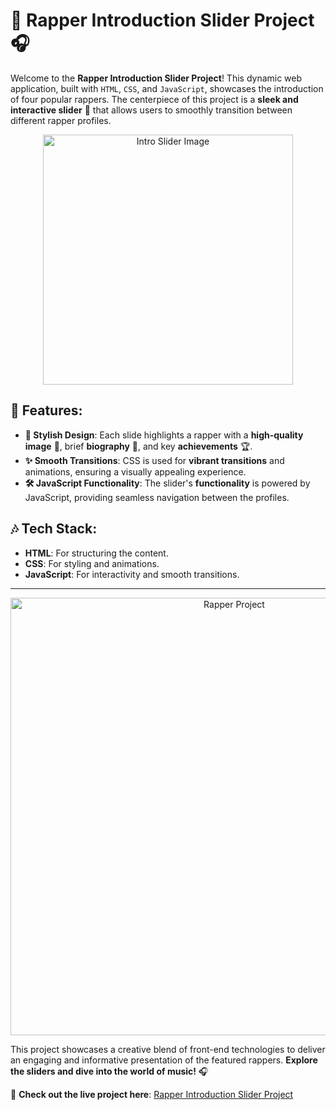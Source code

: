 # 🎤 **Rapper Introduction Slider Project** 🎧

Welcome to the **Rapper Introduction Slider Project**! This dynamic web application, built with `HTML`, `CSS`, and `JavaScript`, showcases the introduction of four popular rappers. The centerpiece of this project is a **sleek and interactive slider** 🎢 that allows users to smoothly transition between different rapper profiles.

<p align="center">
  <img src="https://github.com/user-attachments/assets/6f316fb7-a481-4894-a7e2-5fd951e34af0" alt="Intro Slider Image" width="400"/>
</p>

## 🌟 **Features**:

- **🎨 Stylish Design**: Each slide highlights a rapper with a **high-quality image** 📸, brief **biography** 📝, and key **achievements** 🏆.
- **✨ Smooth Transitions**: CSS is used for **vibrant transitions** and animations, ensuring a visually appealing experience.
- **🛠️ JavaScript Functionality**: The slider's **functionality** is powered by JavaScript, providing seamless navigation between the profiles.


## 🎶 **Tech Stack**:

- **HTML**: For structuring the content.
- **CSS**: For styling and animations.
- **JavaScript**: For interactivity and smooth transitions.

---

<p align="center">
  <img src="https://github.com/user-attachments/assets/23b94d2d-1115-4cb6-81c2-b4a8350de852" alt="Rapper Project" width="700"/>
</p>

This project showcases a creative blend of front-end technologies to deliver an engaging and informative presentation of the featured rappers. **Explore the sliders and dive into the world of music!** 🎧

🔗 **Check out the live project here**: [Rapper Introduction Slider Project](https://tyson77777.github.io/R_PROJECT.github.io/)

